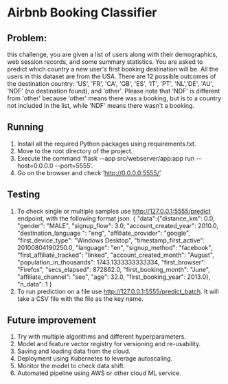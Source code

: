 # Airbnb Booking Classifier

## Problem: 
this challenge, you are given a list of users along with their demographics, web session records, and some summary statistics. You are asked to predict which country a new user's first booking destination will be. All the users in this dataset are from the USA.
There are 12 possible outcomes of the destination country: 'US', 'FR', 'CA', 'GB', 'ES', 'IT', 'PT', 'NL','DE', 'AU', 'NDF' (no destination found), and 'other'. Please note that 'NDF' is different from 'other' because 'other' means there was a booking, but is to a country not included in the list, while 'NDF' means there wasn't a booking.

## Running
1. Install all the required Python packages using requirements.txt.
2. Move to the root directory of the project.
3. Execute the command ‘flask --app src/webserver/app:app run --host=0.0.0.0 --port=5555’.
4. Go on the browser and check ‘http://0.0.0.0:5555/’.


## Testing
1. To check single or multiple samples use http://127.0.0.1:5555/predict  endpoint, with the following format json.
{
    "data":{"distance_km": 0.0, "gender": "MALE", "signup_flow": 3.0, "account_created_year": 2010.0, "destination_language ": "eng", "affiliate_provider": "google", "first_device_type": "Windows Desktop", "timestamp_first_active": 20100804190250.0, "language": "en", "signup_method": "facebook", "first_affiliate_tracked": "linked", "account_created_month": "August", "population_in_thousands": 1743.1333333333334, "first_browser": "Firefox", "secs_elapsed": 872862.0, "first_booking_month": "June", "affiliate_channel": "seo", "age": 32.0, "first_booking_year": 2013.0},
    "n_data": 1
}
2. To run prediction on a file use http://127.0.0.1:5555/predict_batch. It will take a CSV file with the file as the key name.

## Future improvement
1. Try with multiple algorithms and different hyperparameters.
2. Model and feature vector registry for versioning and re-usability.
3. Saving and loading data from the cloud.
4. Deployment using Kubernetes to leverage autoscaling.
5. Monitor the model to check data shift.
6. Automated pipeline using AWS or other cloud ML service.




